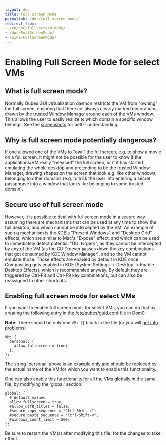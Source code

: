 ```yaml
---
layout: doc
title: Full Screen Mode
permalink: /doc/full-screen-mode/
redirect_from:
- /en/doc/full-screen-mode/
- /doc/FullScreenMode/
- /wiki/FullScreenMode/
---
```


Enabling Full Screen Mode for select VMs
========================================

What is full screen mode?
-------------------------

Normally Qubes GUI virtualization daemon restricts the VM from "owning" the full screen, ensuring that there are always clearly marked decorations drawn by the trusted Window Manager around each of the VMs window. This allows the user to easily realize to which domain a specific window belongs. See the [screenshots](/doc/QubesScreenshots/) for better understanding.

Why is full screen mode potentially dangerous?
----------------------------------------------

If one allowed one of the VMs to "own" the full screen, e.g. to show a movie on a full screen, it might not be possible for the user to know if the applications/VM really "released" the full screen, or if it has started emulating the whole desktop and pretending to be the trusted Window Manager, drawing shapes on the screen that look e.g. like other windows, belonging to other domains (e.g. to trick the user into entering a secret passphrase into a window that looks like belonging to some trusted domain).

Secure use of full screen mode
------------------------------

However, it is possible to deal with full screen mode in a secure way assuming there are mechanisms that can be used at any time to show the full desktop, and which cannot be intercepted by the VM. An example of such q mechanism is the KDE's "Present Windows" and "Desktop Grid" effects, which are similar to Mac's "Expose" effect, and which can be used to immediately detect potential "GUI forgery", as they cannot be intercepted by any of the VM (as the GUID never passes down the key combinations that got consumed by KDE Window Manager), and so the VM cannot emulate those. Those effects are enabled by default in KDE once Compositing gets enabled in KDE (System Settings -\> Desktop -\> Enable Desktop Effects), which is recommended anyway. By default they are triggered by Ctrl-F8 and Ctrl-F9 key combinations, but can also be reassigned to other shortcuts.

Enabling full screen mode for select VMs
----------------------------------------

If you want to enable full screen mode for select VMs, you can do that by creating the following entry in the /etc/qubes/guid.conf file in Dom0:

**Note:** There should be only one `VM: {}` block in the file (or you will [get into problems](https://groups.google.com/d/msg/qubes-users/-Yf9yNvTsVI/xXsEm8y2lrYJ))

~~~
VM: {
  personal: {
    allow_fullscreen = true;
  };
};
~~~

The string 'personal' above is an example only and should be replaced by the actual name of the VM for which you want to enable this functionality.

One can also enable this functionality for all the VMs globally in the same file, by modifying the 'global' section:

~~~
global: {
  # default values
  allow_fullscreen = true;
  #allow_utf8_titles = false;
  #secure_copy_sequence = "Ctrl-Shift-c";
  #secure_paste_sequence = "Ctrl-Shift-v";
  #windows_count_limit = 500;
};
~~~

Be sure to restart the VM(s) after modifying this file, for the changes to take effect.

